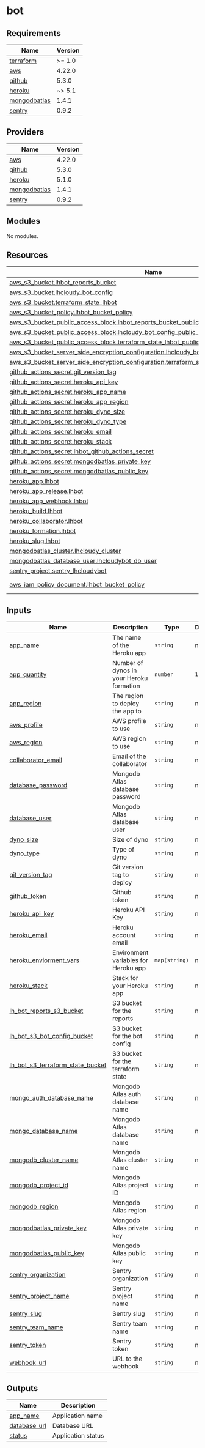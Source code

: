 # bot

<!-- BEGINNING OF PRE-COMMIT-TERRAFORM DOCS HOOK -->
## Requirements

| Name | Version |
|------|---------|
| <a name="requirement_terraform"></a> [terraform](#requirement\_terraform) | >= 1.0 |
| <a name="requirement_aws"></a> [aws](#requirement\_aws) | 4.22.0 |
| <a name="requirement_github"></a> [github](#requirement\_github) | 5.3.0 |
| <a name="requirement_heroku"></a> [heroku](#requirement\_heroku) | ~> 5.1 |
| <a name="requirement_mongodbatlas"></a> [mongodbatlas](#requirement\_mongodbatlas) | 1.4.1 |
| <a name="requirement_sentry"></a> [sentry](#requirement\_sentry) | 0.9.2 |

## Providers

| Name | Version |
|------|---------|
| <a name="provider_aws"></a> [aws](#provider\_aws) | 4.22.0 |
| <a name="provider_github"></a> [github](#provider\_github) | 5.3.0 |
| <a name="provider_heroku"></a> [heroku](#provider\_heroku) | 5.1.0 |
| <a name="provider_mongodbatlas"></a> [mongodbatlas](#provider\_mongodbatlas) | 1.4.1 |
| <a name="provider_sentry"></a> [sentry](#provider\_sentry) | 0.9.2 |

## Modules

No modules.

## Resources

| Name | Type |
|------|------|
| [aws_s3_bucket.lhbot_reports_bucket](https://registry.terraform.io/providers/hashicorp/aws/4.22.0/docs/resources/s3_bucket) | resource |
| [aws_s3_bucket.lhcloudy_bot_config](https://registry.terraform.io/providers/hashicorp/aws/4.22.0/docs/resources/s3_bucket) | resource |
| [aws_s3_bucket.terraform_state_lhbot](https://registry.terraform.io/providers/hashicorp/aws/4.22.0/docs/resources/s3_bucket) | resource |
| [aws_s3_bucket_policy.lhbot_bucket_policy](https://registry.terraform.io/providers/hashicorp/aws/4.22.0/docs/resources/s3_bucket_policy) | resource |
| [aws_s3_bucket_public_access_block.lhbot_reports_bucket_public_access_block](https://registry.terraform.io/providers/hashicorp/aws/4.22.0/docs/resources/s3_bucket_public_access_block) | resource |
| [aws_s3_bucket_public_access_block.lhcloudy_bot_config_public_access_block](https://registry.terraform.io/providers/hashicorp/aws/4.22.0/docs/resources/s3_bucket_public_access_block) | resource |
| [aws_s3_bucket_public_access_block.terraform_state_lhbot_public_access_block](https://registry.terraform.io/providers/hashicorp/aws/4.22.0/docs/resources/s3_bucket_public_access_block) | resource |
| [aws_s3_bucket_server_side_encryption_configuration.lhcloudy_bot_config_server_side_encryption](https://registry.terraform.io/providers/hashicorp/aws/4.22.0/docs/resources/s3_bucket_server_side_encryption_configuration) | resource |
| [aws_s3_bucket_server_side_encryption_configuration.terraform_state_lhbot_server_side_encryption](https://registry.terraform.io/providers/hashicorp/aws/4.22.0/docs/resources/s3_bucket_server_side_encryption_configuration) | resource |
| [github_actions_secret.git_version_tag](https://registry.terraform.io/providers/integrations/github/5.3.0/docs/resources/actions_secret) | resource |
| [github_actions_secret.heroku_api_key](https://registry.terraform.io/providers/integrations/github/5.3.0/docs/resources/actions_secret) | resource |
| [github_actions_secret.heroku_app_name](https://registry.terraform.io/providers/integrations/github/5.3.0/docs/resources/actions_secret) | resource |
| [github_actions_secret.heroku_app_region](https://registry.terraform.io/providers/integrations/github/5.3.0/docs/resources/actions_secret) | resource |
| [github_actions_secret.heroku_dyno_size](https://registry.terraform.io/providers/integrations/github/5.3.0/docs/resources/actions_secret) | resource |
| [github_actions_secret.heroku_dyno_type](https://registry.terraform.io/providers/integrations/github/5.3.0/docs/resources/actions_secret) | resource |
| [github_actions_secret.heroku_email](https://registry.terraform.io/providers/integrations/github/5.3.0/docs/resources/actions_secret) | resource |
| [github_actions_secret.heroku_stack](https://registry.terraform.io/providers/integrations/github/5.3.0/docs/resources/actions_secret) | resource |
| [github_actions_secret.lhbot_github_actions_secret](https://registry.terraform.io/providers/integrations/github/5.3.0/docs/resources/actions_secret) | resource |
| [github_actions_secret.mongodbatlas_private_key](https://registry.terraform.io/providers/integrations/github/5.3.0/docs/resources/actions_secret) | resource |
| [github_actions_secret.mongodbatlas_public_key](https://registry.terraform.io/providers/integrations/github/5.3.0/docs/resources/actions_secret) | resource |
| [heroku_app.lhbot](https://registry.terraform.io/providers/heroku/heroku/latest/docs/resources/app) | resource |
| [heroku_app_release.lhbot](https://registry.terraform.io/providers/heroku/heroku/latest/docs/resources/app_release) | resource |
| [heroku_app_webhook.lhbot](https://registry.terraform.io/providers/heroku/heroku/latest/docs/resources/app_webhook) | resource |
| [heroku_build.lhbot](https://registry.terraform.io/providers/heroku/heroku/latest/docs/resources/build) | resource |
| [heroku_collaborator.lhbot](https://registry.terraform.io/providers/heroku/heroku/latest/docs/resources/collaborator) | resource |
| [heroku_formation.lhbot](https://registry.terraform.io/providers/heroku/heroku/latest/docs/resources/formation) | resource |
| [heroku_slug.lhbot](https://registry.terraform.io/providers/heroku/heroku/latest/docs/resources/slug) | resource |
| [mongodbatlas_cluster.lhcloudy_cluster](https://registry.terraform.io/providers/mongodb/mongodbatlas/1.4.1/docs/resources/cluster) | resource |
| [mongodbatlas_database_user.lhcloudybot_db_user](https://registry.terraform.io/providers/mongodb/mongodbatlas/1.4.1/docs/resources/database_user) | resource |
| [sentry_project.sentry_lhcloudybot](https://registry.terraform.io/providers/jianyuan/sentry/0.9.2/docs/resources/project) | resource |
| [aws_iam_policy_document.lhbot_bucket_policy](https://registry.terraform.io/providers/hashicorp/aws/4.22.0/docs/data-sources/iam_policy_document) | data source |

## Inputs

| Name | Description | Type | Default | Required |
|------|-------------|------|---------|:--------:|
| <a name="input_app_name"></a> [app\_name](#input\_app\_name) | The name of the Heroku app | `string` | n/a | yes |
| <a name="input_app_quantity"></a> [app\_quantity](#input\_app\_quantity) | Number of dynos in your Heroku formation | `number` | `1` | no |
| <a name="input_app_region"></a> [app\_region](#input\_app\_region) | The region to deploy the app to | `string` | n/a | yes |
| <a name="input_aws_profile"></a> [aws\_profile](#input\_aws\_profile) | AWS profile to use | `string` | n/a | yes |
| <a name="input_aws_region"></a> [aws\_region](#input\_aws\_region) | AWS region to use | `string` | n/a | yes |
| <a name="input_collaborator_email"></a> [collaborator\_email](#input\_collaborator\_email) | Email of the collaborator | `string` | n/a | yes |
| <a name="input_database_password"></a> [database\_password](#input\_database\_password) | Mongodb Atlas database password | `string` | n/a | yes |
| <a name="input_database_user"></a> [database\_user](#input\_database\_user) | Mongodb Atlas database user | `string` | n/a | yes |
| <a name="input_dyno_size"></a> [dyno\_size](#input\_dyno\_size) | Size of dyno | `string` | n/a | yes |
| <a name="input_dyno_type"></a> [dyno\_type](#input\_dyno\_type) | Type of dyno | `string` | n/a | yes |
| <a name="input_git_version_tag"></a> [git\_version\_tag](#input\_git\_version\_tag) | Git version tag to deploy | `string` | n/a | yes |
| <a name="input_github_token"></a> [github\_token](#input\_github\_token) | Github token | `string` | n/a | yes |
| <a name="input_heroku_api_key"></a> [heroku\_api\_key](#input\_heroku\_api\_key) | Heroku API Key | `string` | n/a | yes |
| <a name="input_heroku_email"></a> [heroku\_email](#input\_heroku\_email) | Heroku account email | `string` | n/a | yes |
| <a name="input_heroku_enviorment_vars"></a> [heroku\_enviorment\_vars](#input\_heroku\_enviorment\_vars) | Environment variables for Heroku app | `map(string)` | n/a | yes |
| <a name="input_heroku_stack"></a> [heroku\_stack](#input\_heroku\_stack) | Stack for your Heroku app | `string` | n/a | yes |
| <a name="input_lh_bot_reports_s3_bucket"></a> [lh\_bot\_reports\_s3\_bucket](#input\_lh\_bot\_reports\_s3\_bucket) | S3 bucket for the reports | `string` | n/a | yes |
| <a name="input_lh_bot_s3_bot_config_bucket"></a> [lh\_bot\_s3\_bot\_config\_bucket](#input\_lh\_bot\_s3\_bot\_config\_bucket) | S3 bucket for the bot config | `string` | n/a | yes |
| <a name="input_lh_bot_s3_terraform_state_bucket"></a> [lh\_bot\_s3\_terraform\_state\_bucket](#input\_lh\_bot\_s3\_terraform\_state\_bucket) | S3 bucket for the terraform state | `string` | n/a | yes |
| <a name="input_mongo_auth_database_name"></a> [mongo\_auth\_database\_name](#input\_mongo\_auth\_database\_name) | Mongodb Atlas auth database name | `string` | n/a | yes |
| <a name="input_mongo_database_name"></a> [mongo\_database\_name](#input\_mongo\_database\_name) | Mongodb Atlas database name | `string` | n/a | yes |
| <a name="input_mongodb_cluster_name"></a> [mongodb\_cluster\_name](#input\_mongodb\_cluster\_name) | Mongodb Atlas cluster name | `string` | n/a | yes |
| <a name="input_mongodb_project_id"></a> [mongodb\_project\_id](#input\_mongodb\_project\_id) | Mongodb Atlas project ID | `string` | n/a | yes |
| <a name="input_mongodb_region"></a> [mongodb\_region](#input\_mongodb\_region) | Mongodb Atlas region | `string` | n/a | yes |
| <a name="input_mongodbatlas_private_key"></a> [mongodbatlas\_private\_key](#input\_mongodbatlas\_private\_key) | Mongodb Atlas private key | `string` | n/a | yes |
| <a name="input_mongodbatlas_public_key"></a> [mongodbatlas\_public\_key](#input\_mongodbatlas\_public\_key) | Mongodb Atlas public key | `string` | n/a | yes |
| <a name="input_sentry_organization"></a> [sentry\_organization](#input\_sentry\_organization) | Sentry organization | `string` | n/a | yes |
| <a name="input_sentry_project_name"></a> [sentry\_project\_name](#input\_sentry\_project\_name) | Sentry project name | `string` | n/a | yes |
| <a name="input_sentry_slug"></a> [sentry\_slug](#input\_sentry\_slug) | Sentry slug | `string` | n/a | yes |
| <a name="input_sentry_team_name"></a> [sentry\_team\_name](#input\_sentry\_team\_name) | Sentry team name | `string` | n/a | yes |
| <a name="input_sentry_token"></a> [sentry\_token](#input\_sentry\_token) | Sentry token | `string` | n/a | yes |
| <a name="input_webhook_url"></a> [webhook\_url](#input\_webhook\_url) | URL to the webhook | `string` | n/a | yes |

## Outputs

| Name | Description |
|------|-------------|
| <a name="output_app_name"></a> [app\_name](#output\_app\_name) | Application name |
| <a name="output_database_url"></a> [database\_url](#output\_database\_url) | Database URL |
| <a name="output_status"></a> [status](#output\_status) | Application status |
<!-- END OF PRE-COMMIT-TERRAFORM DOCS HOOK -->
